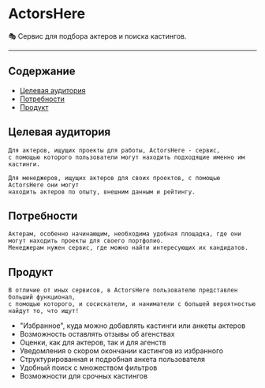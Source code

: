 # ActorsHere

🎭 Сервис для подбора актеров и поиска кастингов.

---

## Содержание

- [Целевая аудитория](#target-group)
- [Потребности](#needs)
- [Продукт](#product)

## Целевая аудитория

    Для актеров, ищущих проекты для работы, ActorsHere - сервис,
    с помощью которого пользователи могут находить подходящие именно им кастинги.

    Для менеджеров, ищущих актеров для своих проектов, с помощью ActorsHere они могут
    находить актеров по опыту, внешним данным и рейтингу.

    
## Потребности

    Актерам, особенно начинающим, необходима удобная площадка, где они могут находить проекты для своего портфолио.
    Менеджерам нужен сервис, где можно найти интересующих их кандидатов.

## Продукт

    В отличие от иных сервисов, в ActorsHere пользователю представлен больший функционал,
    с помощью которого, и сосискатели, и наниматели с большей вероятностью найдут то, что ищут!
    
* "Избранное", куда можно добавлять кастинги или анкеты актеров
* Возможность оставлять отзывы об агенствах
* Оценки, как для актеров, так и для агенств
* Уведомления о скором окончании кастингов из избранного
* Структурированная и подробная анкета пользователя
* Удобный поиск с множеством фильтров
* Возможности для срочных кастингов


 
    
